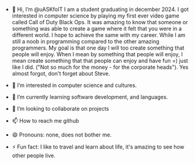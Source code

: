 - 👋 Hi, I’m @uASKfoIT
I am a student graduating in december 2024. I got interested in computer science by playing my first ever video game called Call of Duty Black Ops. It was amazing to know that someone or something was able to create a game
where it felt that you were in a different world.
I hope to achieve the same with my career. While I am still a noob in programming compared to the other amazing programmers.
My goal is that one day I will too create something that people will enjoy. When I mean by something that people will enjoy, I mean create something
that that people can enjoy and have fun =) just like I did. ("Not so much for the money - for the corporate heads"). Yes almost forgot, don't forget about Steve. 

- 👀 I’m interested in computer science and cultures.
  
- 🌱 I’m currently learning software development, and languages. 
  
- 💞️ I’m looking to collaborate on projects
  
- 📫 How to reach me github
   
- 😄 Pronouns: none, does not bother me.
  
- ⚡ Fun fact: I like to travel and learn about life, it's amazing to see how other people live. 

<!---
uASKfoIT/uASKfoIT is a ✨ special ✨ repository because its `README.md` (this file) appears on your GitHub profile.
You can click the Preview link to take a look at your changes.
--->
